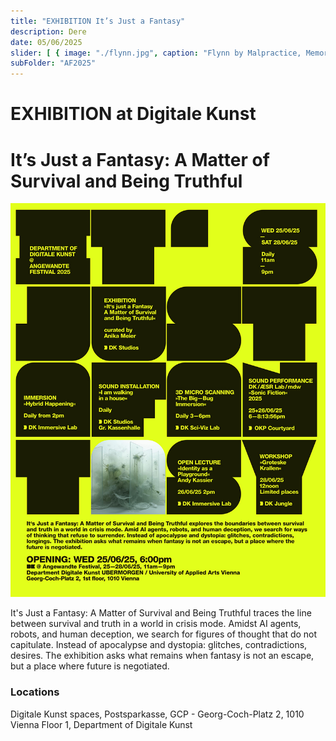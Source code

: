 ```yaml
---
title: "EXHIBITION It’s Just a Fantasy"
description: Dere
date: 05/06/2025
slider: [ { image: "./flynn.jpg", caption: "Flynn by Malpractice, Memory Fails Safely, AI generated image, 2025" }, ]
subFolder: "AF2025"
---
```


# EXHIBITION at Digitale Kunst
# It’s Just a Fantasy: A Matter of Survival and Being Truthful

![](./AF25-itsjustafantasy-poster.jpg)

It's Just a Fantasy: A Matter of Survival and Being Truthful traces the line between survival and truth in a
world in crisis mode. Amidst AI agents, robots, and human deception, we search for figures of thought that do
not capitulate. Instead of apocalypse and dystopia: glitches, contradictions, desires. The exhibition asks
what remains when fantasy is not an escape, but a place where future is negotiated. 

### Locations

Digitale Kunst spaces, Postsparkasse, GCP - Georg-Coch-Platz 2, 1010 Vienna
Floor 1, Department of Digitale Kunst 


